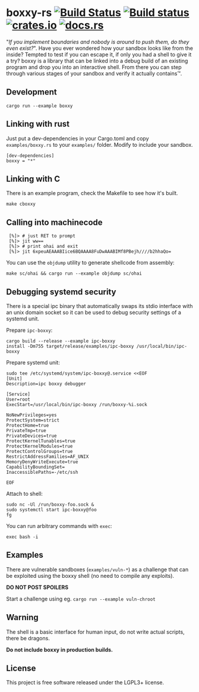 # boxxy-rs [![Build Status][travis-img]][travis] [![Build status][appveyor-img]][appveyor] [![crates.io][crates-img]][crates] [![docs.rs][docs-img]][docs]

[travis-img]:   https://travis-ci.org/kpcyrd/boxxy-rs.svg?branch=master
[travis]:       https://travis-ci.org/kpcyrd/boxxy-rs
[appveyor-img]: https://ci.appveyor.com/api/projects/status/yd8xlom2h9v4yi2s/branch/master?svg=true
[appveyor]:     https://ci.appveyor.com/project/kpcyrd/boxxy-rs/branch/master
[crates-img]:   https://img.shields.io/crates/v/boxxy.svg
[crates]:       https://crates.io/crates/boxxy
[docs-img]:     https://docs.rs/boxxy/badge.svg
[docs]:         https://docs.rs/boxxy

"_If you implement boundaries and nobody is around to push them, do they even
exist?_". Have you ever wondered how your sandbox looks like from the inside?
Tempted to test if you can escape it, if only you had a shell to give it a try?
boxxy is a library that can be linked into a debug build of an existing program
and drop you into an interactive shell. From there you can step through various
stages of your sandbox and verify it actually contains™.

## Development

    cargo run --example boxxy

## Linking with rust

Just put a dev-dependencies in your Cargo.toml and copy `examples/boxxy.rs` to
your `examples/` folder. Modify to include your sandbox.

    [dev-dependencies]
    boxxy = "*"

## Linking with C

There is an example program, check the Makefile to see how it's built.

    make cboxxy

## Calling into machinecode

     [%]> # just RET to prompt
     [%]> jit ww==
     [%]> # print ohai and exit
     [%]> jit 6xpeuAEAAABIice6BQAAAA8FuDwAAABIMf8PBejh////b2hhaQo=

You can use the `objdump` utility to generate shellcode from assembly:

    make sc/ohai && cargo run --example objdump sc/ohai

## Debugging systemd security

There is a special ipc binary that automatically swaps its stdio interface with
an unix domain socket so it can be used to debug security settings of a systemd
unit.

Prepare `ipc-boxxy`:

    cargo build --release --example ipc-boxxy
    install -Dm755 target/release/examples/ipc-boxxy /usr/local/bin/ipc-boxxy

Prepare systemd unit:

    sudo tee /etc/systemd/system/ipc-boxxy@.service <<EOF
    [Unit]
    Description=ipc boxxy debugger

    [Service]
    User=root
    ExecStart=/usr/local/bin/ipc-boxxy /run/boxxy-%i.sock

    NoNewPrivileges=yes
    ProtectSystem=strict
    ProtectHome=true
    PrivateTmp=true
    PrivateDevices=true
    ProtectKernelTunables=true
    ProtectKernelModules=true
    ProtectControlGroups=true
    RestrictAddressFamilies=AF_UNIX
    MemoryDenyWriteExecute=true
    CapabilityBoundingSet=
    InaccessiblePaths=-/etc/ssh

    EOF

Attach to shell:

    sudo nc -Ul /run/boxxy-foo.sock &
    sudo systemctl start ipc-boxxy@foo
    fg

You can run arbitrary commands with `exec`:

    exec bash -i

## Examples

There are vulnerable sandboxes (`examples/vuln-*`) as a challenge that can be
exploited using the boxxy shell (no need to compile any exploits).

**DO NOT POST SPOILERS**

Start a challenge using eg. `cargo run --example vuln-chroot`

## Warning

The shell is a basic interface for human input, do not write actual scripts,
there be dragons.

**Do not include boxxy in production builds.**

## License

This project is free software released under the LGPL3+ license.
